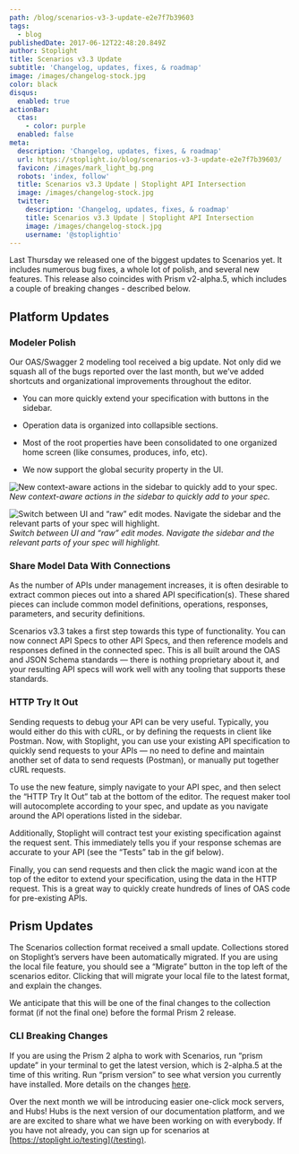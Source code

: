 ```yaml
---
path: /blog/scenarios-v3-3-update-e2e7f7b39603
tags:
  - blog
publishedDate: 2017-06-12T22:48:20.849Z
author: Stoplight
title: Scenarios v3.3 Update
subtitle: 'Changelog, updates, fixes, & roadmap'
image: /images/changelog-stock.jpg
color: black
disqus:
  enabled: true
actionBar:
  ctas:
    - color: purple
  enabled: false
meta:
  description: 'Changelog, updates, fixes, & roadmap'
  url: https://stoplight.io/blog/scenarios-v3-3-update-e2e7f7b39603/
  favicon: /images/mark_light_bg.png
  robots: 'index, follow'
  title: Scenarios v3.3 Update | Stoplight API Intersection
  image: /images/changelog-stock.jpg
  twitter:
    description: 'Changelog, updates, fixes, & roadmap'
    title: Scenarios v3.3 Update | Stoplight API Intersection
    image: /images/changelog-stock.jpg
    username: '@stoplightio'
---
```


Last Thursday we released one of the biggest updates to Scenarios yet. It includes numerous bug fixes, a whole lot of polish, and several new features. This release also coincides with Prism v2-alpha.5, which includes a couple of breaking changes - described below.

## Platform Updates

### Modeler Polish

Our OAS/Swagger 2 modeling tool received a big update. Not only did we squash all of the bugs reported over the last month, but we’ve added shortcuts and organizational improvements throughout the editor.

- You can more quickly extend your specification with buttons in the sidebar.

- Operation data is organized into collapsible sections.

- Most of the root properties have been consolidated to one organized home screen (like consumes, produces, info, etc).

- We now support the global security property in the UI.

![New context-aware actions in the sidebar to quickly add to your spec.](https://cdn-images-1.medium.com/max/800/1*raBK-gZJrKBBie5wp8yV-g.gif)_New context-aware actions in the sidebar to quickly add to your spec._

![Switch between UI and “raw” edit modes. Navigate the sidebar and the relevant parts of your spec will highlight.](https://cdn-images-1.medium.com/max/800/1*xxGweKczpkW4wCGwc5VpiA.gif)_Switch between UI and “raw” edit modes. Navigate the sidebar and the relevant parts of your spec will highlight._

### Share Model Data With Connections

As the number of APIs under management increases, it is often desirable to extract common pieces out into a shared API specification(s). These shared pieces can include common model definitions, operations, responses, parameters, and security definitions.

Scenarios v3.3 takes a first step towards this type of functionality. You can now connect API Specs to other API Specs, and then reference models and responses defined in the connected spec. This is all built around the OAS and JSON Schema standards — there is nothing proprietary about it, and your resulting API specs will work well with any tooling that supports these standards.

### HTTP Try It Out

Sending requests to debug your API can be very useful. Typically, you would either do this with cURL, or by defining the requests in client like Postman. Now, with Stoplight, you can use your existing API specification to quickly send requests to your APIs — no need to define and maintain another set of data to send requests (Postman), or manually put together cURL requests.

To use the new feature, simply navigate to your API spec, and then select the “HTTP Try It Out” tab at the bottom of the editor. The request maker tool will autocomplete according to your spec, and update as you navigate around the API operations listed in the sidebar.

Additionally, Stoplight will contract test your existing specification against the request sent. This immediately tells you if your response schemas are accurate to your API (see the “Tests” tab in the gif below).

Finally, you can send requests and then click the magic wand icon at the top of the editor to extend your specification, using the data in the HTTP request. This is a great way to quickly create hundreds of lines of OAS code for pre-existing APIs.

## Prism Updates

The Scenarios collection format received a small update. Collections stored on Stoplight’s servers have been automatically migrated. If you are using the local file feature, you should see a “Migrate” button in the top left of the scenarios editor. Clicking that will migrate your local file to the latest format, and explain the changes.

We anticipate that this will be one of the final changes to the collection format (if not the final one) before the formal Prism 2 release.

### CLI Breaking Changes

If you are using the Prism 2 alpha to work with Scenarios, run “prism update” in your terminal to get the latest version, which is 2-alpha.5 at the time of this writing. Run “prism version” to see what version you currently have installed. More details on the changes [here](https://github.com/stoplightio/prism/releases/tag/v2.0.0-alpha.4).

Over the next month we will be introducing easier one-click mock servers, and Hubs! Hubs is the next version of our documentation platform, and we are are excited to share what we have been working on with everybody. If you have not already, you can sign up for scenarios at [https://stoplight.io/testing](/testing).
